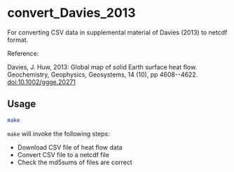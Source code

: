 # convert_Davies_2013

For converting CSV data in supplemental material of Davies (2013) to netcdf format.

Reference:

Davies, J. Huw, 2013: Global map of solid Earth surface heat flow. Geochemistry, Geophysics, Geosystems, 14 (10), pp 4608--4622. [doi:10.1002/ggge.20271](http://dx.doi.org/10.1002/ggge.20271)

## Usage

```bash
make
```

`make` will invoke the following steps:
- Download CSV file of heat flow data
- Convert CSV file to a netcdf file
- Check the md5sums of files are correct
